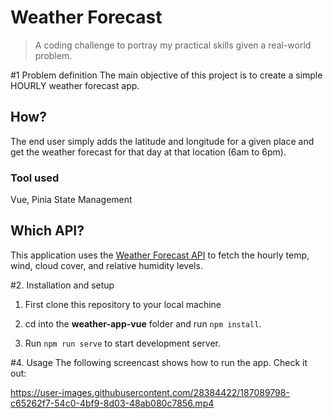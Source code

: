 # Weather Forecast

> A coding challenge to portray my practical skills given a real-world problem.

#1 Problem definition
The main objective of this project is to create a simple HOURLY weather forecast app.

## How?

The end user simply adds the latitude and longitude for a given place and get the weather forecast for that day at that location (6am to 6pm).

### Tool used

Vue, Pinia State Management
## Which API?

This application uses the [Weather Forecast API](https://open-meteo.com/en) to fetch
the hourly temp, wind, cloud cover, and relative humidity levels.

#2. Installation and setup

1. First clone this repository to your local machine

2. cd into the **weather-app-vue** folder and run `npm install`.

3. Run `npm run serve` to start development server.

#4. Usage
The following screencast shows how to run the app. Check it out:




https://user-images.githubusercontent.com/28384422/187089798-c65262f7-54c0-4bf9-8d03-48ab080c7856.mp4


